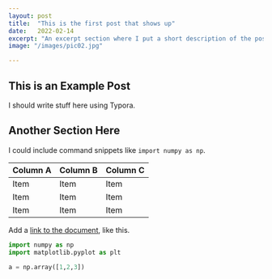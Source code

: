 ```yaml
---
layout: post
title:  "This is the first post that shows up"
date:   2022-02-14
excerpt: "An excerpt section where I put a short description of the post."
image: "/images/pic02.jpg"

---
```


## This is an Example Post

I should write stuff here using Typora.



## Another Section Here

I could include command snippets like `import numpy as np`.

| Column A | Column B | Column C |
| -------- | -------- | -------- |
| Item     | Item     | Item     |
| Item     | Item     | Item     |
| Item     | Item     | Item     |

Add a [link to the document](www.google.com), like this.

```python
import numpy as np
import matplotlib.pyplot as plt

a = np.array([1,2,3])
```

